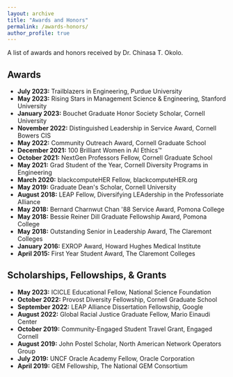 ```yaml
---
layout: archive
title: "Awards and Honors"
permalink: /awards-honors/
author_profile: true
---
```

A list of awards and honors received by Dr. Chinasa T. Okolo.

## Awards
* **July 2023:** Trailblazers in Engineering, Purdue University
* **May 2023:** Rising Stars in Management Science & Engineering, Stanford University
* **January 2023:** Bouchet Graduate Honor Society Scholar, Cornell University
* **November 2022:** Distinguished Leadership in Service Award, Cornell Bowers CIS
* **May 2022:** Community Outreach Award, Cornell Graduate School
* **December 2021:** 100 Brilliant Women in AI Ethics™ 
* **October 2021:** NextGen Professors Fellow, Cornell Graduate School
* **May 2021:** Grad Student of the Year, Cornell Diversity Programs in Engineering 
* **March 2020:** blackcomputeHER Fellow, blackcomputeHER.org  
* **May 2019:** Graduate Dean's Scholar, Cornell University  
* **August 2018:** LEAP Fellow, Diversifying LEAdership in the Professoriate Alliance  
* **May 2018:** Bernard Charnwut Chan '88 Service Award, Pomona College 
* **May 2018:** Bessie Reiner Dill Graduate Fellowship Award, Pomona College  
* **May 2018:** Outstanding Senior in Leadership Award, The Claremont Colleges  
* **January 2016:** EXROP Award, Howard Hughes Medical Institute 
* **April 2015:** First Year Student Award, The Claremont Colleges

## Scholarships, Fellowships, & Grants 
* **May 2023:** ICICLE Educational Fellow, National Science Foundation
* **October 2022:** Provost Diversity Fellowship, Cornell Graduate School
* **September 2022:** LEAP Alliance Dissertation Fellowship, Google
* **August 2022:** Global Racial Justice Graduate Fellow, Mario Einaudi Center
* **October 2019:** Community-Engaged Student Travel Grant, Engaged Cornell  
* **August 2019:** John Postel Scholar, North American Network Operators Group  
* **July 2019:** UNCF Oracle Academy Fellow, Oracle Corporation
* **April 2019:** GEM Fellowship, The National GEM Consortium 
